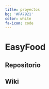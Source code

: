 ```yaml
---
title: proyectos
bg: '#FA7921'
color: white
fa-icon: code
---
```


# **EasyFood**

## Repositorio

## Wiki


